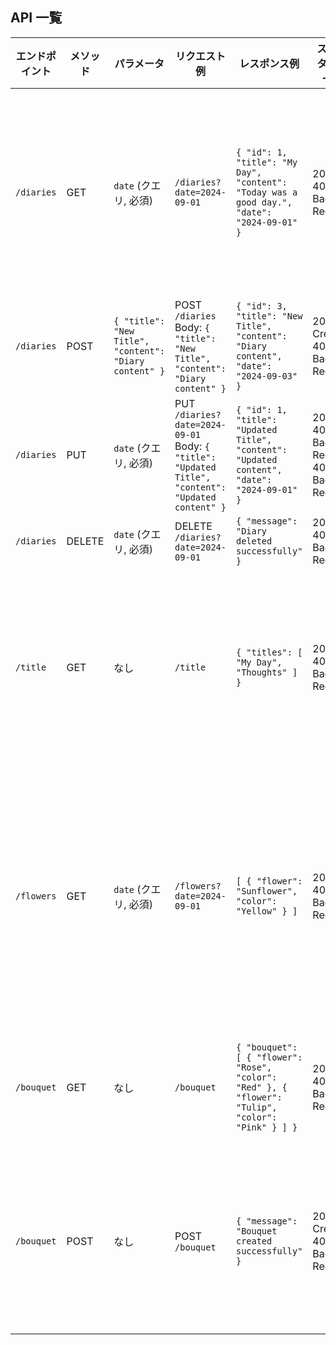## API 一覧

| エンドポイント | メソッド | パラメータ                                             | リクエスト例                                                                                      | レスポンス例                                                                                      | ステータスコード                       | 備考                               |
| -------------- | -------- | ------------------------------------------------------ | ------------------------------------------------------------------------------------------------- | ------------------------------------------------------------------------------------------------- | -------------------------------------- | ---------------------------------- |
| `/diaries`     | GET      | `date` (クエリ, 必須)                                  | `/diaries?date=2024-09-01`                                                                        | `{ "id": 1, "title": "My Day", "content": "Today was a good day.", "date": "2024-09-01" }`        | 200 OK 400 Bad Request                 | 該当なしの場合でも 200 OK を返す   |
| `/diaries`     | POST     | `{ "title": "New Title", "content": "Diary content" }` | POST `/diaries` Body: `{ "title": "New Title", "content": "Diary content" }`                      | `{ "id": 3, "title": "New Title", "content": "Diary content", "date": "2024-09-03" }`             | 201 Created 400 Bad Request            |                                    |
| `/diaries`     | PUT      | `date` (クエリ, 必須)                                  | PUT `/diaries?date=2024-09-01` Body: `{ "title": "Updated Title", "content": "Updated content" }` | `{ "id": 1, "title": "Updated Title", "content": "Updated content", "date": "2024-09-01" }`       | 200 OK 400 Bad Request 400 Bad Request |                                    |
| `/diaries`     | DELETE   | `date` (クエリ, 必須)                                  | DELETE `/diaries?date=2024-09-01`                                                                 | `{ "message": "Diary deleted successfully" }`                                                     | 200 OK 400 Bad Request                 |                                    |
| `/title`       | GET      | なし                                                   | `/title`                                                                                          | `{ "titles": [ "My Day", "Thoughts" ] }`                                                          | 200 OK 400 Bad Request                 | 日記タイトルのリストを取得         |
| `/flowers`     | GET      | `date` (クエリ, 必須)                                  | `/flowers?date=2024-09-01`                                                                        | `[ { "flower": "Sunflower", "color": "Yellow" } ]`                                                | 200 OK 400 Bad Request                 | 特定の日付の日記に関連する花を取得 |
| `/bouquet`     | GET      | なし                                                   | `/bouquet`                                                                                        | `{ "bouquet": [ { "flower": "Rose", "color": "Red" }, { "flower": "Tulip", "color": "Pink" } ] }` | 200 OK 400 Bad Request                 | 特定の花束を取得                   |
| `/bouquet`     | POST     | なし                                                   | POST `/bouquet`                                                                                   | `{ "message": "Bouquet created successfully" }`                                                   | 201 Created 400 Bad Request            | 指定された週の花束を作成           |
